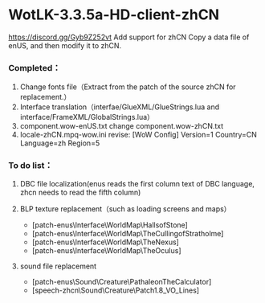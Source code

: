 # WotLK-3.3.5a-HD-client-zhCN
https://discord.gg/Gyb9Z252vt Add support for zhCN
Copy a data file of enUS, and then modify it to zhCN.


### Completed：
  1) Change fonts file（Extract from the patch of the source zhCN for replacement.）
  2) Interface translation（interfae/GlueXML/GlueStrings.lua and interface/FrameXML/GlobalStrings.lua）
  3) component.wow-enUS.txt change component.wow-zhCN.txt
  4) locale-zhCN.mpq-wow.ini revise:
      [WoW Config]
      Version=1
      Country=CN
      Language=zh
      Region=5
  
### To do list：
  1) DBC file localization(enus reads the first column text of DBC language, zhcn needs to read the fifth column)
  2) BLP texture replacement（such as loading screens and maps）
     - [patch-enus\Interface\WorldMap\HallsofStone]
     - [patch-enus\Interface\WorldMap\TheCullingofStratholme]
     - [patch-enus\Interface\WorldMap\TheNexus]
     - [patch-enus\Interface\WorldMap\TheOculus]

  4) sound file replacement
     - [patch-enus\Sound\Creature\PathaleonTheCalculator]
     - [speech-zhcn\Sound\Creature\Patch1.8_VO_Lines]
